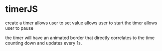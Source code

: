 # timerJS

create a timer
  allows user to set value
  allows user to start the timer
  allows user to pause
  
the timer will have an animated border that directly correlates to the time counting down and updates every 1s.
